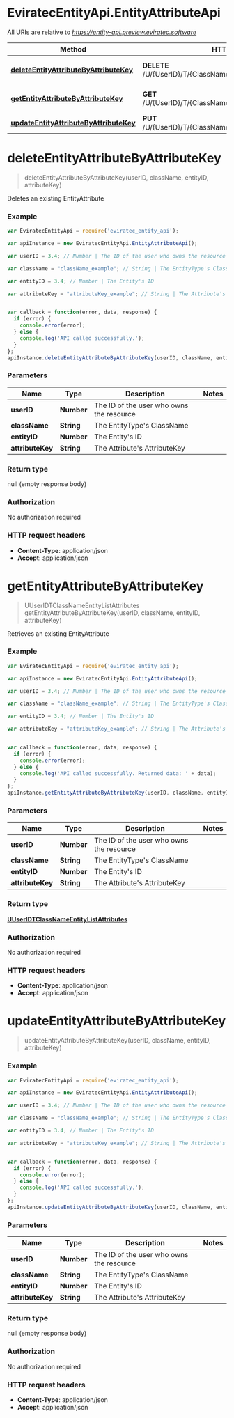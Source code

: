 # EviratecEntityApi.EntityAttributeApi

All URIs are relative to *https://entity-api.preview.eviratec.software*

Method | HTTP request | Description
------------- | ------------- | -------------
[**deleteEntityAttributeByAttributeKey**](EntityAttributeApi.md#deleteEntityAttributeByAttributeKey) | **DELETE** /U/{UserID}/T/{ClassName}/E/{EntityID}/A/{AttributeKey} | Deletes an existing EntityAttribute
[**getEntityAttributeByAttributeKey**](EntityAttributeApi.md#getEntityAttributeByAttributeKey) | **GET** /U/{UserID}/T/{ClassName}/E/{EntityID}/A/{AttributeKey} | Retrieves an existing EntityAttribute
[**updateEntityAttributeByAttributeKey**](EntityAttributeApi.md#updateEntityAttributeByAttributeKey) | **PUT** /U/{UserID}/T/{ClassName}/E/{EntityID}/A/{AttributeKey} | 


<a name="deleteEntityAttributeByAttributeKey"></a>
# **deleteEntityAttributeByAttributeKey**
> deleteEntityAttributeByAttributeKey(userID, className, entityID, attributeKey)

Deletes an existing EntityAttribute



### Example
```javascript
var EviratecEntityApi = require('eviratec_entity_api');

var apiInstance = new EviratecEntityApi.EntityAttributeApi();

var userID = 3.4; // Number | The ID of the user who owns the resource

var className = "className_example"; // String | The EntityType's ClassName

var entityID = 3.4; // Number | The Entity's ID

var attributeKey = "attributeKey_example"; // String | The Attribute's AttributeKey


var callback = function(error, data, response) {
  if (error) {
    console.error(error);
  } else {
    console.log('API called successfully.');
  }
};
apiInstance.deleteEntityAttributeByAttributeKey(userID, className, entityID, attributeKey, callback);
```

### Parameters

Name | Type | Description  | Notes
------------- | ------------- | ------------- | -------------
 **userID** | **Number**| The ID of the user who owns the resource | 
 **className** | **String**| The EntityType&#39;s ClassName | 
 **entityID** | **Number**| The Entity&#39;s ID | 
 **attributeKey** | **String**| The Attribute&#39;s AttributeKey | 

### Return type

null (empty response body)

### Authorization

No authorization required

### HTTP request headers

 - **Content-Type**: application/json
 - **Accept**: application/json

<a name="getEntityAttributeByAttributeKey"></a>
# **getEntityAttributeByAttributeKey**
> UUserIDTClassNameEntityListAttributes getEntityAttributeByAttributeKey(userID, className, entityID, attributeKey)

Retrieves an existing EntityAttribute



### Example
```javascript
var EviratecEntityApi = require('eviratec_entity_api');

var apiInstance = new EviratecEntityApi.EntityAttributeApi();

var userID = 3.4; // Number | The ID of the user who owns the resource

var className = "className_example"; // String | The EntityType's ClassName

var entityID = 3.4; // Number | The Entity's ID

var attributeKey = "attributeKey_example"; // String | The Attribute's AttributeKey


var callback = function(error, data, response) {
  if (error) {
    console.error(error);
  } else {
    console.log('API called successfully. Returned data: ' + data);
  }
};
apiInstance.getEntityAttributeByAttributeKey(userID, className, entityID, attributeKey, callback);
```

### Parameters

Name | Type | Description  | Notes
------------- | ------------- | ------------- | -------------
 **userID** | **Number**| The ID of the user who owns the resource | 
 **className** | **String**| The EntityType&#39;s ClassName | 
 **entityID** | **Number**| The Entity&#39;s ID | 
 **attributeKey** | **String**| The Attribute&#39;s AttributeKey | 

### Return type

[**UUserIDTClassNameEntityListAttributes**](UUserIDTClassNameEntityListAttributes.md)

### Authorization

No authorization required

### HTTP request headers

 - **Content-Type**: application/json
 - **Accept**: application/json

<a name="updateEntityAttributeByAttributeKey"></a>
# **updateEntityAttributeByAttributeKey**
> updateEntityAttributeByAttributeKey(userID, className, entityID, attributeKey)





### Example
```javascript
var EviratecEntityApi = require('eviratec_entity_api');

var apiInstance = new EviratecEntityApi.EntityAttributeApi();

var userID = 3.4; // Number | The ID of the user who owns the resource

var className = "className_example"; // String | The EntityType's ClassName

var entityID = 3.4; // Number | The Entity's ID

var attributeKey = "attributeKey_example"; // String | The Attribute's AttributeKey


var callback = function(error, data, response) {
  if (error) {
    console.error(error);
  } else {
    console.log('API called successfully.');
  }
};
apiInstance.updateEntityAttributeByAttributeKey(userID, className, entityID, attributeKey, callback);
```

### Parameters

Name | Type | Description  | Notes
------------- | ------------- | ------------- | -------------
 **userID** | **Number**| The ID of the user who owns the resource | 
 **className** | **String**| The EntityType&#39;s ClassName | 
 **entityID** | **Number**| The Entity&#39;s ID | 
 **attributeKey** | **String**| The Attribute&#39;s AttributeKey | 

### Return type

null (empty response body)

### Authorization

No authorization required

### HTTP request headers

 - **Content-Type**: application/json
 - **Accept**: application/json

